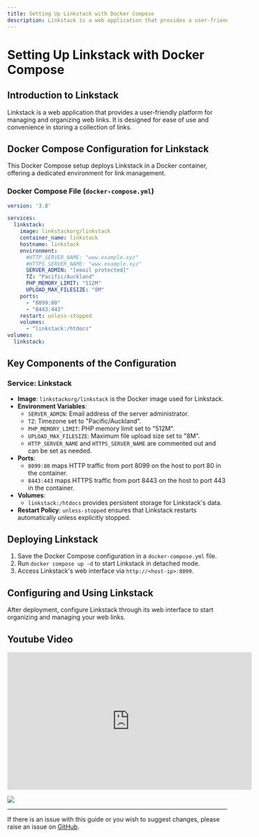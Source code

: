 ```yaml
---
title: Setting Up Linkstack with Docker Compose
description: Linkstack is a web application that provides a user-friendly platform for managing and organizing web links. It is designed for ease of use and convenience in storing a collection of links.
---
```


# Setting Up Linkstack with Docker Compose

## Introduction to Linkstack

Linkstack is a web application that provides a user-friendly platform for managing and organizing web links. It is designed for ease of use and convenience in storing a collection of links.

## Docker Compose Configuration for Linkstack

This Docker Compose setup deploys Linkstack in a Docker container, offering a dedicated environment for link management.

### Docker Compose File (`docker-compose.yml`)

```yaml
version: '3.8'

services:
  linkstack:
    image: linkstackorg/linkstack
    container_name: linkstack
    hostname: linkstack
    environment:
      #HTTP_SERVER_NAME: "www.example.xyz"
      #HTTPS_SERVER_NAME: "www.example.xyz"
      SERVER_ADMIN: "[email protected]"
      TZ: "Pacific/Auckland"
      PHP_MEMORY_LIMIT: "512M"
      UPLOAD_MAX_FILESIZE: "8M"
    ports:
      - "8099:80"
      - "8443:443"
    restart: unless-stopped
    volumes:
      - "linkstack:/htdocs"
volumes:
  linkstack:
```

## Key Components of the Configuration
### Service: Linkstack
- **Image**: `linkstackorg/linkstack` is the Docker image used for Linkstack.
- **Environment Variables**: 
  - `SERVER_ADMIN`: Email address of the server administrator.
  - `TZ`: Timezone set to "Pacific/Auckland".
  - `PHP_MEMORY_LIMIT`: PHP memory limit set to "512M".
  - `UPLOAD_MAX_FILESIZE`: Maximum file upload size set to "8M".
  - `HTTP_SERVER_NAME` and `HTTPS_SERVER_NAME` are commented out and can be set as needed.
- **Ports**: 
  - `8099:80` maps HTTP traffic from port 8099 on the host to port 80 in the container.
  - `8443:443` maps HTTPS traffic from port 8443 on the host to port 443 in the container.
- **Volumes**: 
  - `linkstack:/htdocs` provides persistent storage for Linkstack's data.
- **Restart Policy**: `unless-stopped` ensures that Linkstack restarts automatically unless explicitly stopped.

## Deploying Linkstack

1. Save the Docker Compose configuration in a `docker-compose.yml` file.
2. Run `docker compose up -d` to start Linkstack in detached mode.
3. Access Linkstack's web interface via `http://<host-ip>:8099`.

## Configuring and Using Linkstack

After deployment, configure Linkstack through its web interface to start organizing and managing your web links.

## Youtube Video

<iframe width="560" height="315" src="https://www.youtube.com/embed/bHNNSFoMuAI?si=eOYtfpNEpnTvDJNY" title="YouTube video player" frameborder="0" allow="accelerometer; autoplay; clipboard-write; encrypted-media; gyroscope; picture-in-picture; web-share" allowfullscreen></iframe>

<a href="https://www.buymeacoffee.com/techdox"><img src="https://img.buymeacoffee.com/button-api/?text=Buy me a cup of tea&emoji=🍵&slug=techdox&button_colour=FFDD00&font_colour=000000&font_family=Cookie&outline_colour=000000&coffee_colour=ffffff" /></a>


---

If there is an issue with this guide or you wish to suggest changes, please raise an issue on [GitHub](https://github.com/Techdox/techdox-docs).
